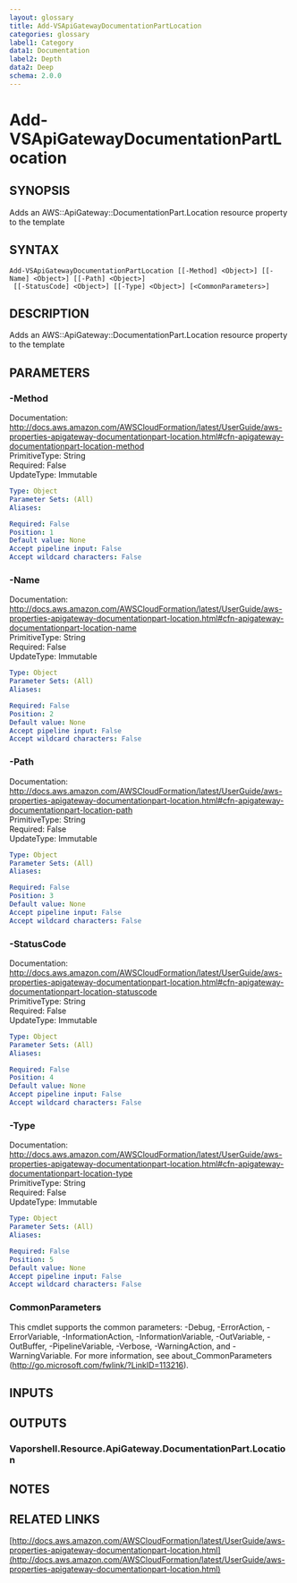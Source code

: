 ```yaml
---
layout: glossary
title: Add-VSApiGatewayDocumentationPartLocation
categories: glossary
label1: Category
data1: Documentation
label2: Depth
data2: Deep
schema: 2.0.0
---
```


# Add-VSApiGatewayDocumentationPartLocation

## SYNOPSIS
Adds an AWS::ApiGateway::DocumentationPart.Location resource property to the template

## SYNTAX

```
Add-VSApiGatewayDocumentationPartLocation [[-Method] <Object>] [[-Name] <Object>] [[-Path] <Object>]
 [[-StatusCode] <Object>] [[-Type] <Object>] [<CommonParameters>]
```

## DESCRIPTION
Adds an AWS::ApiGateway::DocumentationPart.Location resource property to the template

## PARAMETERS

### -Method
Documentation: http://docs.aws.amazon.com/AWSCloudFormation/latest/UserGuide/aws-properties-apigateway-documentationpart-location.html#cfn-apigateway-documentationpart-location-method    
PrimitiveType: String    
Required: False    
UpdateType: Immutable

```yaml
Type: Object
Parameter Sets: (All)
Aliases:

Required: False
Position: 1
Default value: None
Accept pipeline input: False
Accept wildcard characters: False
```

### -Name
Documentation: http://docs.aws.amazon.com/AWSCloudFormation/latest/UserGuide/aws-properties-apigateway-documentationpart-location.html#cfn-apigateway-documentationpart-location-name    
PrimitiveType: String    
Required: False    
UpdateType: Immutable

```yaml
Type: Object
Parameter Sets: (All)
Aliases:

Required: False
Position: 2
Default value: None
Accept pipeline input: False
Accept wildcard characters: False
```

### -Path
Documentation: http://docs.aws.amazon.com/AWSCloudFormation/latest/UserGuide/aws-properties-apigateway-documentationpart-location.html#cfn-apigateway-documentationpart-location-path    
PrimitiveType: String    
Required: False    
UpdateType: Immutable

```yaml
Type: Object
Parameter Sets: (All)
Aliases:

Required: False
Position: 3
Default value: None
Accept pipeline input: False
Accept wildcard characters: False
```

### -StatusCode
Documentation: http://docs.aws.amazon.com/AWSCloudFormation/latest/UserGuide/aws-properties-apigateway-documentationpart-location.html#cfn-apigateway-documentationpart-location-statuscode    
PrimitiveType: String    
Required: False    
UpdateType: Immutable

```yaml
Type: Object
Parameter Sets: (All)
Aliases:

Required: False
Position: 4
Default value: None
Accept pipeline input: False
Accept wildcard characters: False
```

### -Type
Documentation: http://docs.aws.amazon.com/AWSCloudFormation/latest/UserGuide/aws-properties-apigateway-documentationpart-location.html#cfn-apigateway-documentationpart-location-type    
PrimitiveType: String    
Required: False    
UpdateType: Immutable

```yaml
Type: Object
Parameter Sets: (All)
Aliases:

Required: False
Position: 5
Default value: None
Accept pipeline input: False
Accept wildcard characters: False
```

### CommonParameters
This cmdlet supports the common parameters: -Debug, -ErrorAction, -ErrorVariable, -InformationAction, -InformationVariable, -OutVariable, -OutBuffer, -PipelineVariable, -Verbose, -WarningAction, and -WarningVariable.
For more information, see about_CommonParameters (http://go.microsoft.com/fwlink/?LinkID=113216).

## INPUTS

## OUTPUTS

### Vaporshell.Resource.ApiGateway.DocumentationPart.Location

## NOTES

## RELATED LINKS

[http://docs.aws.amazon.com/AWSCloudFormation/latest/UserGuide/aws-properties-apigateway-documentationpart-location.html](http://docs.aws.amazon.com/AWSCloudFormation/latest/UserGuide/aws-properties-apigateway-documentationpart-location.html)

